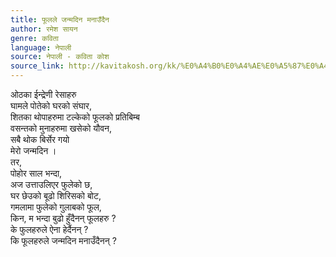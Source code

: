 ```yaml
---
title: फूलले जन्मदिन मनाउँदैन
author: रमेश सायन
genre: कविता
language: नेपाली
source: नेपाली - कविता कोश
source_link: http://kavitakosh.org/kk/%E0%A4%B0%E0%A4%AE%E0%A5%87%E0%A4%B6_%E0%A4%B8%E0%A4%BE%E0%A4%AF%E0%A4%A8
---
```


ओठका ईन्द्रेणी रेसाहरु  
घामले पोतेको घरको संघार,  
शितका थोपाहरुमा टल्केको फूलको प्रतिबिम्ब  
वसन्तको मुनाहरुमा खसेको यौवन,  
सबै थोक बिर्सेर गयो  
मेरो जन्मदिन ।  
तर,  
पोहोर साल भन्दा,  
अज उत्ताउलिएर फुलेको छ,  
घर छेउको बूढो शिरिसको बोट,  
गमलामा फुलेको गुलाबको फूल,  
किन, म भन्दा बुढो हुँदैनन् फूलहरु ?  
के फुलहरुले ऐना हेर्दैनन् ?  
कि फूलहरुले जन्मदिन मनाउँदैनन् ?
